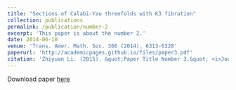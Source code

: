 ```yaml
---
title: "Sections of Calabi-Yau threefolds with K3 fibration"
collection: publications
permalink: /publication/number-2
excerpt: 'This paper is about the number 2.'
date: 2014-06-10
venue: 'Trans. Amer. Math. Soc. 366 (2014), 6313-6328'
paperurl: 'http://academicpages.github.io/files/paper3.pdf'
citation: 'Zhiyuan Li. (2015). &quot;Paper Title Number 3.&quot; <i>Journal 1</i>. 1(3).'
---
```


Download paper [here](http://academicpages.github.io/files/paper3.pdf)

